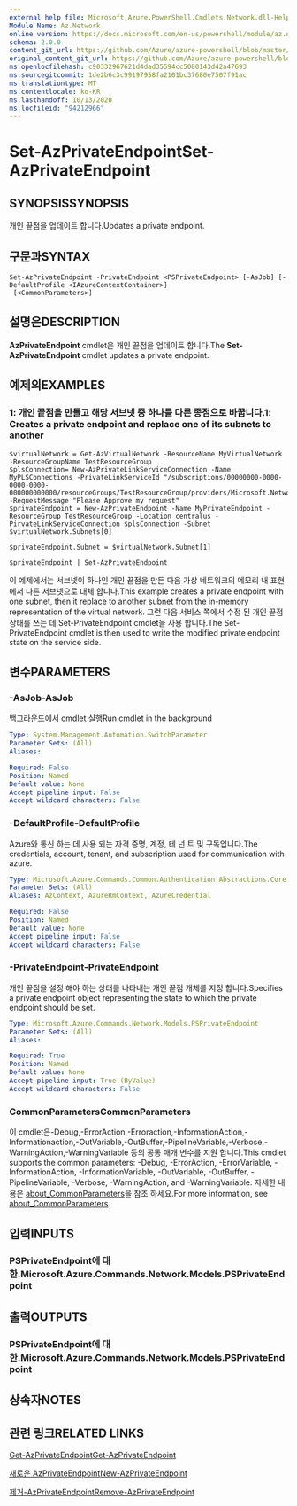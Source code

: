 ```yaml
---
external help file: Microsoft.Azure.PowerShell.Cmdlets.Network.dll-Help.xml
Module Name: Az.Network
online version: https://docs.microsoft.com/en-us/powershell/module/az.network/set-azprivateendpoint
schema: 2.0.0
content_git_url: https://github.com/Azure/azure-powershell/blob/master/src/Network/Network/help/Set-AzPrivateEndpoint.md
original_content_git_url: https://github.com/Azure/azure-powershell/blob/master/src/Network/Network/help/Set-AzPrivateEndpoint.md
ms.openlocfilehash: c90332967621d4dad35594cc5080143d42a47693
ms.sourcegitcommit: 1de2b6c3c99197958fa2101bc37680e7507f91ac
ms.translationtype: MT
ms.contentlocale: ko-KR
ms.lasthandoff: 10/13/2020
ms.locfileid: "94212966"
---
```

# <span data-ttu-id="6692f-101">Set-AzPrivateEndpoint</span><span class="sxs-lookup"><span data-stu-id="6692f-101">Set-AzPrivateEndpoint</span></span>

## <span data-ttu-id="6692f-102">SYNOPSIS</span><span class="sxs-lookup"><span data-stu-id="6692f-102">SYNOPSIS</span></span>
<span data-ttu-id="6692f-103">개인 끝점을 업데이트 합니다.</span><span class="sxs-lookup"><span data-stu-id="6692f-103">Updates a private endpoint.</span></span>

## <span data-ttu-id="6692f-104">구문과</span><span class="sxs-lookup"><span data-stu-id="6692f-104">SYNTAX</span></span>

```
Set-AzPrivateEndpoint -PrivateEndpoint <PSPrivateEndpoint> [-AsJob] [-DefaultProfile <IAzureContextContainer>]
 [<CommonParameters>]
```

## <span data-ttu-id="6692f-105">설명은</span><span class="sxs-lookup"><span data-stu-id="6692f-105">DESCRIPTION</span></span>
<span data-ttu-id="6692f-106">**AzPrivateEndpoint** cmdlet은 개인 끝점을 업데이트 합니다.</span><span class="sxs-lookup"><span data-stu-id="6692f-106">The **Set-AzPrivateEndpoint** cmdlet updates a private endpoint.</span></span>

## <span data-ttu-id="6692f-107">예제의</span><span class="sxs-lookup"><span data-stu-id="6692f-107">EXAMPLES</span></span>

### <span data-ttu-id="6692f-108">1: 개인 끝점을 만들고 해당 서브넷 중 하나를 다른 종점으로 바꿉니다.</span><span class="sxs-lookup"><span data-stu-id="6692f-108">1: Creates a private endpoint and replace one of its subnets to another</span></span>
```
$virtualNetwork = Get-AzVirtualNetwork -ResourceName MyVirtualNetwork -ResourceGroupName TestResourceGroup
$plsConnection= New-AzPrivateLinkServiceConnection -Name MyPLSConnections -PrivateLinkServiceId "/subscriptions/00000000-0000-0000-0000-000000000000/resourceGroups/TestResourceGroup/providers/Microsoft.Network/privateLinkServices/privateLinkService" -RequestMessage "Please Approve my request"
$privateEndpoint = New-AzPrivateEndpoint -Name MyPrivateEndpoint -ResourceGroup TestResourceGroup -Location centralus -PirvateLinkServiceConnection $plsConnection -Subnet $virtualNetwork.Subnets[0]

$privateEndpoint.Subnet = $virtualNetwork.Subnet[1]

$privateEndpoint | Set-AzPrivateEndpoint
```

<span data-ttu-id="6692f-109">이 예제에서는 서브넷이 하나인 개인 끝점을 만든 다음 가상 네트워크의 메모리 내 표현에서 다른 서브넷으로 대체 합니다.</span><span class="sxs-lookup"><span data-stu-id="6692f-109">This example creates a private endpoint with one subnet, then it replace to another subnet from the in-memory representation of the virtual network.</span></span> <span data-ttu-id="6692f-110">그런 다음 서비스 쪽에서 수정 된 개인 끝점 상태를 쓰는 데 Set-PrivateEndpoint cmdlet을 사용 합니다.</span><span class="sxs-lookup"><span data-stu-id="6692f-110">The Set-PrivateEndpoint cmdlet is then used to write the modified private endpoint state on the service side.</span></span> 

## <span data-ttu-id="6692f-111">변수</span><span class="sxs-lookup"><span data-stu-id="6692f-111">PARAMETERS</span></span>

### <span data-ttu-id="6692f-112">-AsJob</span><span class="sxs-lookup"><span data-stu-id="6692f-112">-AsJob</span></span>
<span data-ttu-id="6692f-113">백그라운드에서 cmdlet 실행</span><span class="sxs-lookup"><span data-stu-id="6692f-113">Run cmdlet in the background</span></span>

```yaml
Type: System.Management.Automation.SwitchParameter
Parameter Sets: (All)
Aliases:

Required: False
Position: Named
Default value: None
Accept pipeline input: False
Accept wildcard characters: False
```

### <span data-ttu-id="6692f-114">-DefaultProfile</span><span class="sxs-lookup"><span data-stu-id="6692f-114">-DefaultProfile</span></span>
<span data-ttu-id="6692f-115">Azure와 통신 하는 데 사용 되는 자격 증명, 계정, 테 넌 트 및 구독입니다.</span><span class="sxs-lookup"><span data-stu-id="6692f-115">The credentials, account, tenant, and subscription used for communication with azure.</span></span>

```yaml
Type: Microsoft.Azure.Commands.Common.Authentication.Abstractions.Core.IAzureContextContainer
Parameter Sets: (All)
Aliases: AzContext, AzureRmContext, AzureCredential

Required: False
Position: Named
Default value: None
Accept pipeline input: False
Accept wildcard characters: False
```

### <span data-ttu-id="6692f-116">-PrivateEndpoint</span><span class="sxs-lookup"><span data-stu-id="6692f-116">-PrivateEndpoint</span></span>
<span data-ttu-id="6692f-117">개인 끝점을 설정 해야 하는 상태를 나타내는 개인 끝점 개체를 지정 합니다.</span><span class="sxs-lookup"><span data-stu-id="6692f-117">Specifies a private endpoint object representing the state to which the private endpoint should be set.</span></span>

```yaml
Type: Microsoft.Azure.Commands.Network.Models.PSPrivateEndpoint
Parameter Sets: (All)
Aliases:

Required: True
Position: Named
Default value: None
Accept pipeline input: True (ByValue)
Accept wildcard characters: False
```

### <span data-ttu-id="6692f-118">CommonParameters</span><span class="sxs-lookup"><span data-stu-id="6692f-118">CommonParameters</span></span>
<span data-ttu-id="6692f-119">이 cmdlet은-Debug,-ErrorAction,-Erroraction,-InformationAction,-Informationaction,-OutVariable,-OutBuffer,-PipelineVariable,-Verbose,-WarningAction,-WarningVariable 등의 공통 매개 변수를 지원 합니다.</span><span class="sxs-lookup"><span data-stu-id="6692f-119">This cmdlet supports the common parameters: -Debug, -ErrorAction, -ErrorVariable, -InformationAction, -InformationVariable, -OutVariable, -OutBuffer, -PipelineVariable, -Verbose, -WarningAction, and -WarningVariable.</span></span> <span data-ttu-id="6692f-120">자세한 내용은 [about_CommonParameters](http://go.microsoft.com/fwlink/?LinkID=113216)을 참조 하세요.</span><span class="sxs-lookup"><span data-stu-id="6692f-120">For more information, see [about_CommonParameters](http://go.microsoft.com/fwlink/?LinkID=113216).</span></span>

## <span data-ttu-id="6692f-121">입력</span><span class="sxs-lookup"><span data-stu-id="6692f-121">INPUTS</span></span>

### <span data-ttu-id="6692f-122">PSPrivateEndpoint에 대 한.</span><span class="sxs-lookup"><span data-stu-id="6692f-122">Microsoft.Azure.Commands.Network.Models.PSPrivateEndpoint</span></span>

## <span data-ttu-id="6692f-123">출력</span><span class="sxs-lookup"><span data-stu-id="6692f-123">OUTPUTS</span></span>

### <span data-ttu-id="6692f-124">PSPrivateEndpoint에 대 한.</span><span class="sxs-lookup"><span data-stu-id="6692f-124">Microsoft.Azure.Commands.Network.Models.PSPrivateEndpoint</span></span>

## <span data-ttu-id="6692f-125">상속자</span><span class="sxs-lookup"><span data-stu-id="6692f-125">NOTES</span></span>

## <span data-ttu-id="6692f-126">관련 링크</span><span class="sxs-lookup"><span data-stu-id="6692f-126">RELATED LINKS</span></span>

[<span data-ttu-id="6692f-127">Get-AzPrivateEndpoint</span><span class="sxs-lookup"><span data-stu-id="6692f-127">Get-AzPrivateEndpoint</span></span>](./Get-AzPrivateEndpoint.md)

[<span data-ttu-id="6692f-128">새로운 AzPrivateEndpoint</span><span class="sxs-lookup"><span data-stu-id="6692f-128">New-AzPrivateEndpoint</span></span>](./New-AzPrivateEndpoint.md)

[<span data-ttu-id="6692f-129">제거-AzPrivateEndpoint</span><span class="sxs-lookup"><span data-stu-id="6692f-129">Remove-AzPrivateEndpoint</span></span>](./Remove-AzPrivateEndpoint.md)


